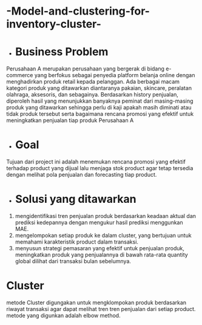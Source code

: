 # -Model-and-clustering-for-inventory-cluster-

* <h1>Business Problem</h1>
Perusahaan A merupakan perusahaan yang bergerak di bidang e-commerce yang berfokus sebagai penyedia platform belanja online dengan menghadirkan produk retail kepada pelanggan. Ada berbagai macam kategori produk yang ditawarkan diantaranya pakaian, skincare, peralatan olahraga, aksesoris, dan sebagainya. Berdasarkan history penjualan, diperoleh hasil yang menunjukkan banyaknya peminat dari masing-masing produk yang ditawarkan sehingga perlu di kaji apakah masih diminati atau tidak produk tersebut serta bagaimana rencana promosi yang efektif untuk meningkatkan penjualan tiap produk Perusahaan A

* <h1>Goal</h1>
Tujuan dari project ini adalah menemukan rencana promosi yang efektif terhadap product yang dijual lalu menjaga stok product agar tetap tersedia dengan melihat pola penjualan dan forecasting tiap product.

* <h1>Solusi yang ditawarkan </h1>
1.  mengidentifikasi tren penjualan produk berdasarkan keadaan aktual dan prediksi kedepannya dengan mengukur hasil prediksi menggunkan MAE.<br>
2.  mengelompokan setiap produk ke dalam cluster, yang bertujuan untuk memahami karakteristik product dalam transaksi.<br>
3.  menyusun strategi pemasaran yang efektif untuk penjualan produk, meningkatkan produk yang penjualannya di bawah rata-rata quantity global dilihat dari transaksi bulan sebelumnya.<br>

# Cluster
metode Cluster digungakan untuk mengklompokan produk berdasarkan riwayat transaksi agar dapat melihat tren tren penjualan dari setiap product. <br>
metode yang digunkan adalah elbow method.
